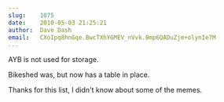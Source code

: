 ```yaml
---
slug:    1075
date:    2010-05-03 21:25:21
author:  Dave Dash
email:   CXoIpq8hnGqe.BwcTXhYGMEV_nVvk.0mp6QADuZjm+olynIe7M
...
```


AYB is not used for storage.

Bikeshed was, but now has a table in place.

Thanks for this list, I didn't know about some of the memes.
